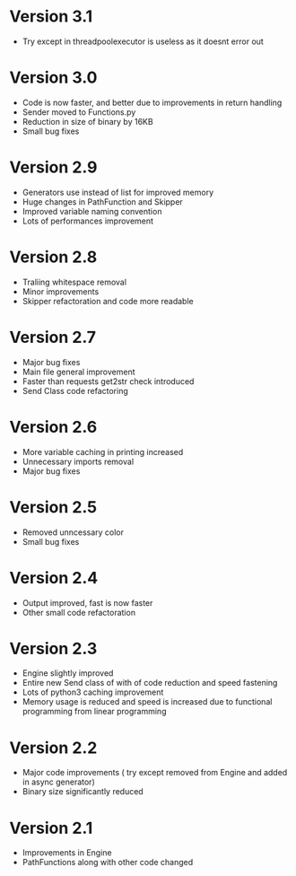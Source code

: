# Version 3.1
* Try except in threadpoolexecutor is useless as it doesnt error out

# Version 3.0
* Code is now faster, and better due to improvements in return handling
* Sender moved to Functions.py
* Reduction in size of binary by 16KB
* Small bug fixes

# Version 2.9
* Generators use instead of list for improved memory
* Huge changes in PathFunction and Skipper
* Improved variable naming convention
* Lots of performances improvement

# Version 2.8
* Traliing whitespace removal
* Minor improvements
* Skipper refactoration and code more readable

# Version 2.7
* Major bug fixes
* Main file general improvement
* Faster than requests get2str check introduced
* Send Class code refactoring

# Version 2.6
* More variable caching in printing increased
* Unnecessary imports removal
* Major bug fixes

# Version 2.5
* Removed unncessary color
* Small bug fixes

# Version 2.4
* Output improved, fast is now faster
* Other small code refactoration

# Version 2.3
* Engine slightly improved
* Entire new Send class of with of code reduction and speed fastening
* Lots of python3 caching improvement
* Memory usage is reduced and speed is increased due to functional programming from linear programming

# Version 2.2
* Major code improvements ( try except removed from Engine and added in async generator)
* Binary size significantly reduced

# Version 2.1
* Improvements in Engine
* PathFunctions along with other code changed
